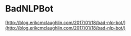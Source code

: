 # BadNLPBot

[http://blog.erikcmclaughlin.com/2017/01/18/bad-nlp-bot/](http://blog.erikcmclaughlin.com/2017/01/18/bad-nlp-bot/)